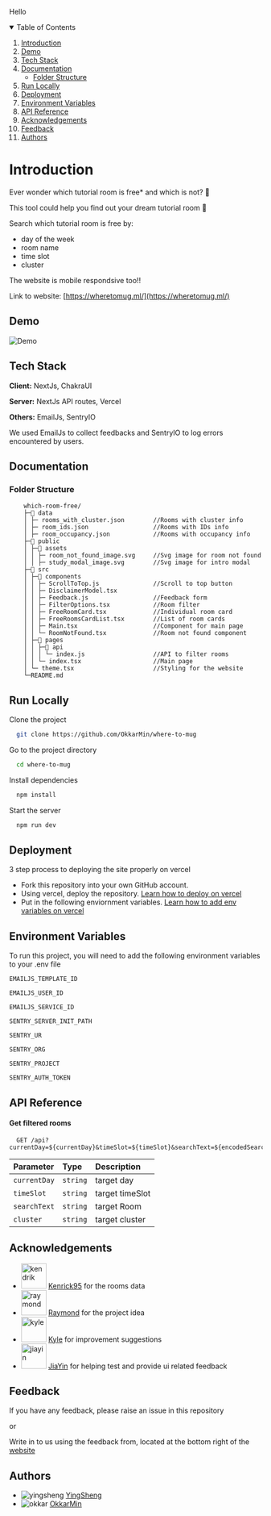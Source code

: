 Hello
<!-- TABLE OF CONTENTS -->
<details open="open">
  <summary>Table of Contents</summary>
  <ol>
    <li><a href="#Introduction">Introduction</a></li>
    <li><a href="#demo">Demo</a></li>
    <li><a href="#Tech-Stack">Tech Stack</a></li>
    <li><a href="#Documentation">Documentation</a>
    <ul>
        <li><a href="#Folder-Structure">Folder Structure</a></li>
      </ul>
    </li>
    <li><a href="#Run-Locally">Run Locally</a></li>
    <li><a href="#Deployment">Deployment</a></li>
    <li><a href="#Environment-Variables">Environment Variables</a></li>
    <li><a href="#API-Reference">API Reference</a></li>
    <li><a href="#acknowledgements">Acknowledgements</a></li>
    <li><a href="#Feedback">Feedback</a></li>
    <li><a href="#Authors">Authors</a></li>
  </ol>
</details>

# Introduction

Ever wonder which tutorial room is free\* and which is not? 🤨

This tool could help you find out your dream tutorial room 🥳

Search which tutorial room is free by:

- day of the week
- room name
- time slot
- cluster

The website is mobile respondsive too!!

Link to website:
[https://wheretomug.ml/](https://wheretomug.ml/)

## Demo

![Demo](./doc/where-to-mug-demo.gif)

## Tech Stack

**Client:** NextJs, ChakraUI

**Server:** NextJs API routes, Vercel

**Others:** EmailJs, SentryIO

We used EmailJs to collect feedbacks and SentryIO to log errors encountered by users.

## Documentation

### Folder Structure

```
    which-room-free/
    ├─📁 data
    │ ├─ rooms_with_cluster.json        //Rooms with cluster info
    │ ├─ room_ids.json                  //Rooms with IDs info
    │ ├─ room_occupancy.json            //Rooms with occupancy info
    ├─📁 public
    │ ├─📁 assets
    │ │ ├─ room_not_found_image.svg     //Svg image for room not found
    │ │ ├─ study_modal_image.svg        //Svg image for intro modal
    ├─📁 src
    │ ├─📁 components
    │ │ ├─ ScrollToTop.js               //Scroll to top button
    │ │ ├─ DisclaimerModel.tsx
    │ │ ├─ Feedback.js                  //Feedback form
    │ │ ├─ FilterOptions.tsx            //Room filter
    │ │ ├─ FreeRoomCard.tsx             //Individual room card
    │ │ ├─ FreeRoomsCardList.tsx        //List of room cards
    │ │ ├─ Main.tsx                     //Component for main page
    │ │ └─ RoomNotFound.tsx             //Room not found component
    │ ├─📁 pages
    │ │ ├─📁 api
    │ │ │ └─ index.js                   //API to filter rooms
    │ │ └─ index.tsx                    //Main page
    │ └─ theme.tsx                      //Styling for the website
    └─README.md
```

## Run Locally

Clone the project

```bash
  git clone https://github.com/OkkarMin/where-to-mug
```

Go to the project directory

```bash
  cd where-to-mug
```

Install dependencies

```bash
  npm install
```

Start the server

```bash
  npm run dev
```

## Deployment

3 step process to deploying the site properly on vercel

- Fork this repository into your own GitHub account.
- Using vercel, deploy the repository. [Learn how to deploy on vercel](https://vercel.com/docs/introduction)
- Put in the following enviornment variables. [Learn how to add env variables on vercel](https://vercel.com/docs/environment-variables)

## Environment Variables

To run this project, you will need to add the following environment variables to your .env file

`EMAILJS_TEMPLATE_ID`

`EMAILJS_USER_ID`

`EMAILJS_SERVICE_ID`

`SENTRY_SERVER_INIT_PATH`

`SENTRY_UR`

`SENTRY_ORG`

`SENTRY_PROJECT`

`SENTRY_AUTH_TOKEN`

## API Reference

#### Get filtered rooms

```http
  GET /api?currentDay=${currentDay}&timeSlot=${timeSlot}&searchText=${encodedSearchText}&cluster=${cluster}
```

| Parameter    | Type     | Description     |
| :----------- | :------- | :-------------- |
| `currentDay` | `string` | target day      |
| `timeSlot`   | `string` | target timeSlot |
| `searchText` | `string` | target Room     |
| `cluster`    | `string` | target cluster  |

## Acknowledgements

- <img src="https://avatars.githubusercontent.com/u/3090380?s=50&v=4" alt="kendrik" height="50px" width="50px" /> [Kenrick95](https://github.com/kenrick95/plan/tree/master/back_end/data/parsed/json) for the rooms data
- <img src="https://avatars.githubusercontent.com/u/29200919?s=50&v=4" alt="raymond" height="50px" width="50px" /> [Raymond](https://github.com/Cozinater) for the project idea
- <img src="https://avatars.githubusercontent.com/u/37650399?s=50&v=4" alt="kyle" height="50px" width="50px" /> [Kyle](https://github.com/HJunyuan) for improvement suggestions
- <img src="https://avatars.githubusercontent.com/u/48309567?s=50&v=4" alt="jiayin" height="50px" width="50px" /> [JiaYin](https://github.com/lhinjy) for helping test and provide ui related feedback

## Feedback

If you have any feedback, please raise an issue in this repository

or

Write in to us using the feedback from, located at the bottom right of the [website](https://wheretomug.ml/)

## Authors

- <img src="https://avatars.githubusercontent.com/u/70012669?s=50&v=4" alt="yingsheng"  /> [YingSheng](https://yeowys.com)
- <img src="https://avatars.githubusercontent.com/u/24297303?s=50&v=4" alt="okkar"  /> [OkkarMin](https://okkarm.in)
